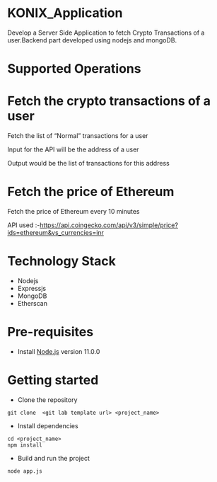 # KONIX_Application
Develop a Server Side Application to fetch Crypto Transactions of a user.Backend part developed using nodejs and mongoDB.

# Supported Operations 

# Fetch the crypto transactions of a user

Fetch the list of “Normal” transactions for a user

Input for the API will be the address of a user

Output would be the list of transactions for this address

# Fetch the price of Ethereum

Fetch the price of Ethereum every 10 minutes

API used :-https://api.coingecko.com/api/v3/simple/price?ids=ethereum&vs_currencies=inr

# Technology Stack

-   Nodejs
-   Expressjs
-   MongoDB
-   Etherscan

# Pre-requisites

-   Install [Node.js](https://nodejs.org/en/) version 11.0.0

# Getting started

-   Clone the repository

```
git clone  <git lab template url> <project_name>
```

-   Install dependencies

```
cd <project_name>
npm install
```

-   Build and run the project

```
node app.js

```
